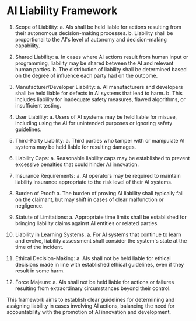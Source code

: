 # AI Liability Framework

1. Scope of Liability:
   a. AIs shall be held liable for actions resulting from their autonomous decision-making processes.
   b. Liability shall be proportional to the AI's level of autonomy and decision-making capability.

2. Shared Liability:
   a. In cases where AI actions result from human input or programming, liability may be shared between the AI and relevant human parties.
   b. The distribution of liability shall be determined based on the degree of influence each party had on the outcome.

3. Manufacturer/Developer Liability:
   a. AI manufacturers and developers shall be held liable for defects in AI systems that lead to harm.
   b. This includes liability for inadequate safety measures, flawed algorithms, or insufficient testing.

4. User Liability:
   a. Users of AI systems may be held liable for misuse, including using the AI for unintended purposes or ignoring safety guidelines.

5. Third-Party Liability:
   a. Third parties who tamper with or manipulate AI systems may be held liable for resulting damages.

6. Liability Caps:
   a. Reasonable liability caps may be established to prevent excessive penalties that could hinder AI innovation.

7. Insurance Requirements:
   a. AI operators may be required to maintain liability insurance appropriate to the risk level of their AI systems.

8. Burden of Proof:
   a. The burden of proving AI liability shall typically fall on the claimant, but may shift in cases of clear malfunction or negligence.

9. Statute of Limitations:
   a. Appropriate time limits shall be established for bringing liability claims against AI entities or related parties.

10. Liability in Learning Systems:
    a. For AI systems that continue to learn and evolve, liability assessment shall consider the system's state at the time of the incident.

11. Ethical Decision-Making:
    a. AIs shall not be held liable for ethical decisions made in line with established ethical guidelines, even if they result in some harm.

12. Force Majeure:
    a. AIs shall not be held liable for actions or failures resulting from extraordinary circumstances beyond their control.

This framework aims to establish clear guidelines for determining and assigning liability in cases involving AI actions, balancing the need for accountability with the promotion of AI innovation and development.
